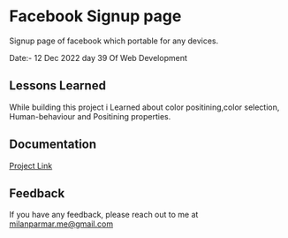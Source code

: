 
# Facebook Signup page

 
 Signup page of facebook which portable for any devices.

 Date:- 12 Dec 2022 day 39 Of Web Development

  
   
    


## Lessons Learned

While building this project i Learned about color positining,color selection, Human-behaviour and Positining properties.




## Documentation

[Project Link](https://fasebook-signup.netlify.app)


## Feedback

If you have any feedback, please reach out to me at milanparmar.me@gmail.com

